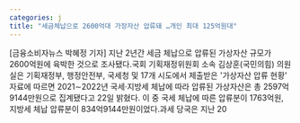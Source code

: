 ```yaml
---
categories: j
title: "세금체납으로 2600억대 가장자산 압류돼 …개인 최대 125억원대"
---
```

[금융소비자뉴스 박혜정 기자] 지난 2년간 세금 체납으로 압류된 가상자산 규모가 2600억원에 육박한 것으로 조사됐다.국회 기획재정위원회 소속 김상훈(국민의힘) 의원실은 기획재정부, 행정안전부, 국세청 및 17개 시도에서 제출받은 &#39;가상자산 압류 현황&#39; 자료에 따르면 2021&sim;2022년 국세&middot;지방세 체납에 따라 압류된 가상자산은 총 2597억9144만원으로 집계됐다고 22일 밝혔다. 이 중 국세 체납에 따른 압류분이 1763억원, 지방세 체납 압류분이 834억9144만원이었다.과세 당국은 지난 20